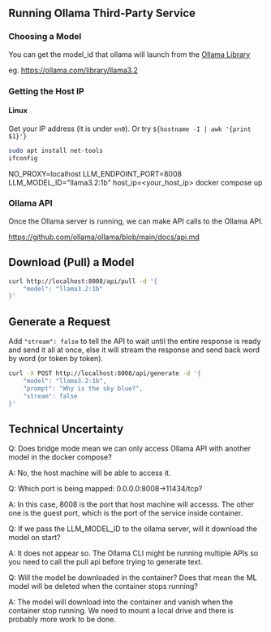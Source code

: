 ## Running Ollama Third-Party Service

### Choosing a Model

You can get the model_id that ollama will launch from the [Ollama Library](https://ollama.com/library)

eg. https://ollama.com/library/llama3.2

### Getting the Host IP

#### Linux

Get your IP address (it is under `en0`). Or try `${hostname -I | awk '{print $1}'}`

```bash
sudo apt install net-tools
ifconfig
```

NO_PROXY=localhost
LLM_ENDPOINT_PORT=8008 LLM_MODEL_ID="llama3.2:1b"
host_ip=<your_host_ip> docker compose up

### Ollama API

Once the Ollama server is running, we can make API calls to the Ollama API.

https://github.com/ollama/ollama/blob/main/docs/api.md

## Download (Pull) a Model

```bash
curl http://localhost:8008/api/pull -d '{
    "model": "llama3.2:1b"
}'
```

## Generate a Request

Add `"stream": false` to tell the API to wait until the entire response is ready and send it all at once, else it will stream the response and send back word by word (or token by token).

```bash
curl -X POST http://localhost:8008/api/generate -d '{
    "model": "llama3.2:1b",
    "prompt": "Why is the sky blue?",
    "stream": false
}'
```

## Technical Uncertainty

Q: Does bridge mode mean we can only access Ollama API with another model in the docker compose?

A: No, the host machine will be able to access it.

Q: Which port is being mapped: 0.0.0.0:8008->11434/tcp?

A: In this case, 8008 is the port that host machine will accesss. The other one is the guest port, which is the port of the service inside container.

Q: If we pass the LLM_MODEL_ID to the ollama server, will it download the model on start?

A: It does not appear so. The Ollama CLI might be running multiple APIs so you need to call the pull api before trying to generate text.

Q: Will the model be downloaded in the container? Does that mean the ML model will be deleted when the container stops running?

A: The model will download into the container and vanish when the container stop running. We need to mount a local drive and there is probably more work to be done.
